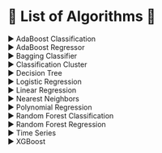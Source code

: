# :large_blue_diamond: List of Algorithms :large_blue_diamond:  
:arrow_forward: AdaBoost Classification  
:arrow_forward: AdaBoost Regressor   
:arrow_forward: Bagging Classifier   
:arrow_forward: Classification Cluster  
:arrow_forward: Decision Tree   
:arrow_forward: Logistic Regression    
:arrow_forward: Linear Regression  
:arrow_forward: Nearest Neighbors   
:arrow_forward: Polynomial Regression   
:arrow_forward: Random Forest Classification  
:arrow_forward: Random Forest Regression   
:arrow_forward: Time Series  
:arrow_forward: XGBoost  
